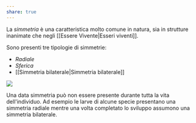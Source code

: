 ```yaml
---
share: true
---
```

La *simmetria* è una caratteristica molto comune in natura, sia in strutture inanimate che negli [[Essere Vivente|Esseri viventi]].

Sono presenti tre tipologie di simmetrie:
- *Radiale*
- *Sferica*
- [[Simmetria bilaterale|Simmetria bilaterale]]

![](ea01bfedf12b7020d3a7767788829ebb_MD5%201.png)

Una data simmetria può non essere presente durante tutta la vita dell'individuo. 
Ad esempio le larve di alcune specie presentano una simmetria radiale mentre una volta completato lo sviluppo assumono una simmetria bilaterale.